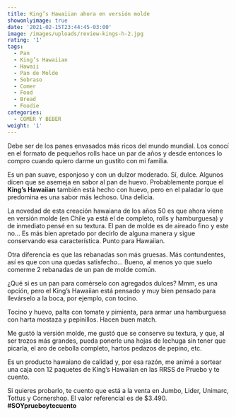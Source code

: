 ```yaml
---
title: King’s Hawaiian ahora en versión molde
showonlyimage: true
date: '2021-02-15T23:44:45-03:00'
image: /images/uploads/review-kings-h-2.jpg
rating: '1'
tags:
  - Pan
  - King’s Hawaiian
  - Hawaii
  - Pan de Molde
  - Sobraso
  - Comer
  - Food
  - Bread
  - Foodie
categories:
  - COMER Y BEBER
weight: '1'
---
```

Debe ser de los panes envasados más ricos del mundo mundial. Los conocí en el formato de pequeños rolls hace un par de años y desde entonces lo compro cuando quiero darme un gustito con mi familia. 

<!--more-->

Es un pan suave, esponjoso y con un dulzor moderado. Sí, dulce. Algunos dicen que se asemeja en sabor al pan de huevo. Probablemente porque el **King’s Hawaiian** también está hecho con huevo, pero en el paladar lo que predomina es una sabor más lechoso. Una delicia.

La novedad de esta creación hawaiana de los años 50 es que ahora viene en versión molde (en Chile ya está el de completo, rolls y hamburguesa) y de inmediato pensé en su textura. El pan de molde es de aireado fino y este no… Es más bien apretado por decirlo de alguna manera y sigue conservando esa característica. Punto para Hawaiian. 

Otra diferencia es que las rebanadas son más gruesas. Más contundentes, así es que con una quedas satisfecho… Bueno, al menos yo que suelo comerme 2 rebanadas de un pan de molde común.

¿Qué si es un pan para comérselo con agregados dulces? Mmm, es una opción, pero el King’s Hawaiian está pensado y muy bien pensado para llevárselo a la boca, por ejemplo, con tocino. 

Tocino y huevo, palta con tomate y pimienta, para armar una hamburguesa con harta mostaza y pepinillos. Hacen buen match.

Me gustó la versión molde, me gustó que se conserve su textura, y que, al ser trozos más grandes, pueda ponerle una hojas de lechuga sin tener que picarla, el aro de cebolla completo, hartos pedazos de pepino, etc.

Es un producto hawaiano de calidad y, por esa razón, me animé a sortear una caja con 12 paquetes de King’s Hawaiian en las RRSS de Pruebo y te cuento.

Si quieres probarlo, te cuento que está a la venta en Jumbo, Lider, Unimarc, Tottus y Cornershop. El valor referencial es de $3.490. **\#SOYprueboytecuento**
